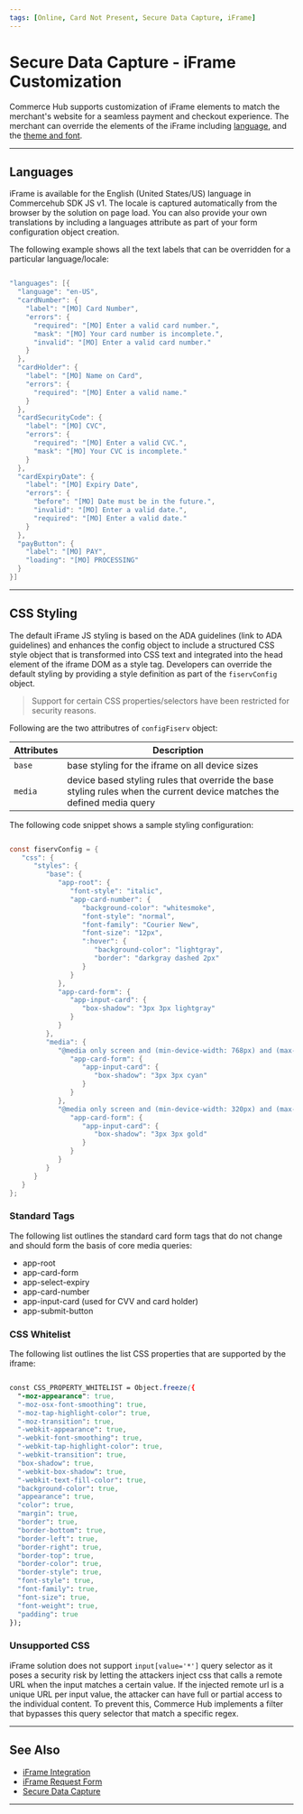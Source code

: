 ```yaml
---
tags: [Online, Card Not Present, Secure Data Capture, iFrame]
---
```


# Secure Data Capture - iFrame Customization

Commerce Hub supports customization of iFrame elements to match the merchant's website for a seamless payment and checkout experience. The merchant can override the elements of the iFrame including [language](#languages), and the [theme and font](#theme-and-font).

---

## Languages

iFrame is available for the English (United States/US) language in Commercehub SDK JS v1. The locale is captured automatically from the browser by the solution on page load. You can also provide your own translations by including a languages attribute as part of your form configuration object creation.

The following example shows all the text labels that can be overridden for a particular language/locale:

```java

"languages": [{
  "language": "en-US",
  "cardNumber": {
    "label": "[MO] Card Number",
    "errors": {
      "required": "[MO] Enter a valid card number.",
      "mask": "[MO] Your card number is incomplete.",
      "invalid": "[MO] Enter a valid card number."
    }
  },
  "cardHolder": {
    "label": "[MO] Name on Card",
    "errors": {
      "required": "[MO] Enter a valid name."
    }
  },
  "cardSecurityCode": {
    "label": "[MO] CVC",
    "errors": {
      "required": "[MO] Enter a valid CVC.",
      "mask": "[MO] Your CVC is incomplete."
    }
  },
  "cardExpiryDate": {
    "label": "[MO] Expiry Date",
    "errors": {
      "before": "[MO] Date must be in the future.",
      "invalid": "[MO] Enter a valid date.",
      "required": "[MO] Enter a valid date."
    }
  },
  "payButton": {
    "label": "[MO] PAY",
    "loading": "[MO] PROCESSING"
  }
}]

```

---

## CSS Styling

The default iFrame JS styling is based on the ADA guidelines (link to ADA guidelines) and enhances the config object to include a structured CSS style object that is transformed into CSS text and integrated into the head element of the iframe DOM as a style tag. Developers can override the default styling by providing a style definition as part of the `fiservConfig` object.

<!-- theme: warning -->
> Support for certain CSS properties/selectors have been restricted for security reasons.

Following are the two attributres of `configFiserv` object:

| Attributes | Description |
|------|-------|
| `base` | base styling for the iframe on all device sizes |
| `media` | device based styling rules that override the base styling rules when the current device matches the defined media query | 


The following code snippet shows a sample styling configuration:

```java

const fiservConfig = {
   "css": {
      "styles": {
         "base": {
            "app-root": {
               "font-style": "italic",
               "app-card-number": {
                  "background-color": "whitesmoke",
                  "font-style": "normal",
                  "font-family": "Courier New",
                  "font-size": "12px",
                  ":hover": {
                     "background-color": "lightgray",
                     "border": "darkgray dashed 2px"
                  }
               }
            },
            "app-card-form": {
               "app-input-card": {
                  "box-shadow": "3px 3px lightgray"
               }
            }
         },
         "media": {
            "@media only screen and (min-device-width: 768px) and (max-device-width: 1024px)": {
               "app-card-form": {
                  "app-input-card": {
                     "box-shadow": "3px 3px cyan"
                  }
               }
            },
            "@media only screen and (min-device-width: 320px) and (max-device-width: 480px)": {
               "app-card-form": {
                  "app-input-card": {
                     "box-shadow": "3px 3px gold"
                  }
               }
            }
         }
      }
   }
};

```


### Standard Tags

The following list outlines the standard card form tags that do not change and should form the basis of core media queries:

- app-root
- app-card-form
- app-select-expiry
- app-card-number
- app-input-card (used for CVV and card holder)
- app-submit-button


### CSS Whitelist
The following list outlines the list CSS properties that are supported by the iframe:

```css

const CSS_PROPERTY_WHITELIST = Object.freeze({
  "-moz-appearance": true,
  "-moz-osx-font-smoothing": true,
  "-moz-tap-highlight-color": true,
  "-moz-transition": true,
  "-webkit-appearance": true,
  "-webkit-font-smoothing": true,
  "-webkit-tap-highlight-color": true,
  "-webkit-transition": true,
  "box-shadow": true,
  "-webkit-box-shadow": true,
  "-webkit-text-fill-color": true,
  "background-color": true,
  "appearance": true,
  "color": true,
  "margin": true,
  "border": true,
  "border-bottom": true,
  "border-left": true,
  "border-right": true,
  "border-top": true,
  "border-color": true,
  "border-style": true,
  "font-style": true,
  "font-family": true,
  "font-size": true,
  "font-weight": true,
  "padding": true
});

```
### Unsupported CSS

iFrame solution does not support `input[value='*']` query selector as it poses a security risk by letting the attackers inject css that calls a remote URL when the input matches a certain value. If the injected remote url is a unique URL per input value, the attacker can have full or partial access to the individual content. To prevent this, Commerce Hub implements a filter that bypasses this query selector that match a specific regex. 


---

## See Also

- [iFrame Integration](?path=docs/Online-Mobile-Digital/Secure-Data-Capture/iFrame-JS/iFrame-JS.md)
- [iFrame Request Form](?path=docs/Online-Mobile-Digital/Secure-Data-Capture/iFrame-JS/iFrame-Request.md)
- [Secure Data Capture](?path=docs/Online-Mobile-Digital/Secure-Data-Capture/Secure-Data-Capture.md)

---

